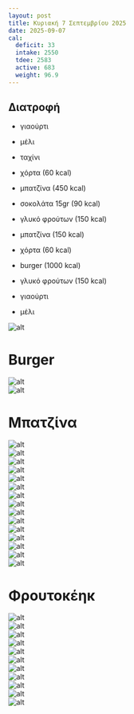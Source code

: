 ```yaml
---
layout: post
title: Κυριακή 7 Σεπτεμβρίου 2025
date: 2025-09-07
cal:
  deficit: 33
  intake: 2550
  tdee: 2583
  active: 683
  weight: 96.9
---
```


## Διατροφή

- γιαούρτι
- μέλι 
- ταχίνι

- χόρτα (60 kcal)
- μπατζίνα (450 kcal)
- σοκολάτα 15gr (90 kcal)
- γλυκό φρούτων (150 kcal)

- μπατζίνα (150 kcal)
- χόρτα (60 kcal)
- burger (1000 kcal)
- γλυκό φρούτων (150 kcal)

- γιαούρτι 
- μέλι



![alt](/pics/2025-09-07/greens.jpg)<br>


# Burger

![alt](/pics/2025-09-07/burger.jpg)<br>
![alt](/pics/2025-09-07/cake/cake-12.jpg)<br>

# Μπατζίνα

![alt](/pics/2025-09-07/pie/pie-01.jpg)<br>
![alt](/pics/2025-09-07/pie/pie-02.jpg)<br>
![alt](/pics/2025-09-07/pie/pie-03.jpg)<br>
![alt](/pics/2025-09-07/pie/pie-04.jpg)<br>
![alt](/pics/2025-09-07/pie/pie-05.jpg)<br>
![alt](/pics/2025-09-07/pie/pie-06.jpg)<br>
![alt](/pics/2025-09-07/pie/pie-07.jpg)<br>
![alt](/pics/2025-09-07/pie/pie-08.jpg)<br>
![alt](/pics/2025-09-07/pie/pie-09.jpg)<br>
![alt](/pics/2025-09-07/pie/pie-10.jpg)<br>
![alt](/pics/2025-09-07/pie/pie-11.jpg)<br>
![alt](/pics/2025-09-07/pie/pie-12.jpg)<br>
![alt](/pics/2025-09-07/pie/pie-14.jpg)<br>
![alt](/pics/2025-09-07/pie/pie-15.jpg)<br>
![alt](/pics/2025-09-07/pie/pie-16.jpg)<br>

# Φρουτοκέηκ

![alt](/pics/2025-09-07/cake/cake-01.jpg)<br>
![alt](/pics/2025-09-07/cake/cake-02.jpg)<br>
![alt](/pics/2025-09-07/cake/cake-03.jpg)<br>
![alt](/pics/2025-09-07/cake/cake-04.jpg)<br>
![alt](/pics/2025-09-07/cake/cake-05.jpg)<br>
![alt](/pics/2025-09-07/cake/cake-06.jpg)<br>
![alt](/pics/2025-09-07/cake/cake-07.jpg)<br>
![alt](/pics/2025-09-07/cake/cake-08.jpg)<br>
![alt](/pics/2025-09-07/cake/cake-09.jpg)<br>
![alt](/pics/2025-09-07/cake/cake-10.jpg)<br>
![alt](/pics/2025-09-07/cake/cake-11.jpg)<br>
